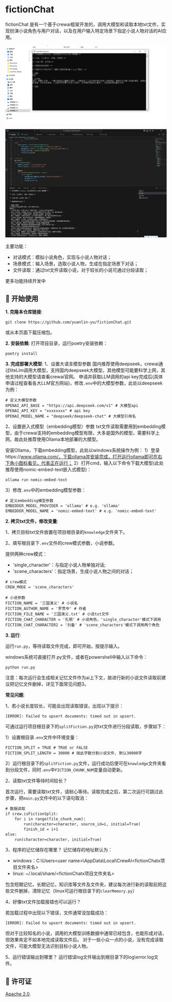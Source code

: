 # fictionChat
fictionChat 是有一个基于crewai框架开发的，调用大模型和读取本地txt文件，实现扮演小说角色与用户对话，以及在用户输入特定场景下指定小说人物对话的AI应用。

![DEMO1](https://github.com/yuanlin-yu/fictionChat/blob/main/imgs/demo1.PNG)

![DEMO2](https://github.com/yuanlin-yu/fictionChat/blob/main/imgs/demo2.PNG)

主要功能：

* 对话模式：模拟小说角色，实现与小说人物对话；
* 场景模式：输入场景，选取小说人物，生成在指定场景下对话；
* 文件读取：通过txt文件读取小说，对于较长的小说可通过分段读取；

更多功能持续开发中

## :rocket: 开始使用

**1. 克隆本仓库链接**:

```
git clone https://github.com/yuanlin-yu/fictionChat.git
```
或从本页面下载压缩包。

**2. 安装依赖**:
打开项目目录，运行poetry安装依赖：
```
poetry install
```

**3. 完成部署大模型**:
1、设置大语言模型参数
国内推荐使用deepseek，crewai通过liteLlm调用大模型，支持国内deepseek大模型，其他模型可能要科学上网，其他支持的大模型请查看crewai官网。
申请并获取LLM调用的api key完成后(具体申请过程查看各大LLM官方网站)，修改`.env`中的大模型参数，此处以deepseek为例：
```
# 定义大模型参数
OPENAI_API_BASE = "https://api.deepseek.com/v1" # 大模型api
OPENAI_API_KEY = "xxxxxxxx" # api key
OPENAI_MODEL_NAME = "deepseek/deepseek-chat" # 大模型引用名
```

2、设置嵌入式模型（embedding模型）参数
txt文件读取需要用到embedding模型，由于crewai支持的embedding模型有限，大多是国外的模型，需要科学上网，故此处推荐使用Ollama本地部署的大模型。

安装Ollama，下载embedding模型，此处以windows系统操作为例：
1）登录https://www.ollama.com/，下载ollama并安装完成，打开运行ollama即可在右下角小图标看见，代表正在运行；
2）打开cmd，输入以下命令下载大模型(此处推荐使用nomic-embed-text嵌入式模型)：
```
ollama run nomic-embed-text
```
3）修改`.env`中的embedding模型参数：
```
# 定义embedding模型参数
EMBEDDER_MODEL_PROVIDER = 'ollama' # e.g. 'ollama'
EMBEDDER_MODEL_NAME = 'nomic-embed-text' # e.g. 'nomic-embed-text'
```

**2. 拷贝txt文件，修改变量**:

1、拷贝目标txt文件放置在项目根目录的`knowledge`文件夹下。

2、填写根目录下`.env`文件的crew模式参数，小说参数。

提供两种crew模式：
- 'single_character'：与指定小说人物单独对话; 
- 'scene_characters'：指定场景，生成小说人物之间的对话；

```
# crew模式
CREW_MODE = 'scene_characters' 

# 小说参数
FICTION_NAME = '三国演义' # 小说名
FICTION_AUTHOR_NAME = '罗贯中' # 作者
FICTION_FILE_NAME = '三国演义.txt' # 小说txt文件
FICTION_CHAT_CHARACTER = '孔明' # 小说角色，'single_character'模式下调用
FICTION_CHAT_CHARACTER2 = '刘备' # 'scene_characters'模式下调用两个角色
```

**3. 运行**:

运行`run.py`，等待读取文件完成，即可开始，按提示输入。

windows系统可直接打开.py文件，或者在powershell中输入以下命令：

```
python run.py
```

注意：每次运行会生成相关记忆文件作为ai上下文，故进行新的小说文件读取前建议把记忆文件删掉，详见下面常见问题3。


**常见问题**:

1、若小说长度较长，可能会出现读取错误，出现以下提示：
```
[ERROR]: Failed to upsert documents: timed out in upsert.
```
可通过运行项目根目录下的`splitFiction.py`对txt文件进行分段读取，步骤如下：

1）设置根目录`.env`文件中环境变量：

```
FICTION_SPLIT = TRUE # TRUE or FALSE
FICTION_SPLIT_LENGTH = 30000 # 按此字数分割小说文件, 默认30000字
```
2）运行根目录下的`splitFiction.py`文件，运行成功后便可在`knowledge`文件夹看到分段文件，同时`.env`中`FICTION_CHUNK_NUM`变量自动更新。

2、读取txt文件等待时间较长？

首次运行，需要读取txt文件，请耐心等待。读取完成之后，第二次运行可跳过此步骤，把`main.py`文件中的以下语句取消：

```
# 数据读取
if crew.isFictionSplit:
    for i in range(file_chunk_num): 
        run(character=character, source_id=i, initial=True)
        finish_id = i+1
else:
    run(character=character, initial=True)
```

3、程序的记忆储存在哪里？
记忆储存的地址默认为：
- windows：C:\Users\<user name>\AppData\Local\CrewAI\<fictionChatx项目文件夹名>
- linux: ~/.local/share/<fictionChatx项目文件夹名>

包含短期记忆，长期记忆，知识库等文件及文件夹，建议每次进行新的读取前把这些文件删掉，清除记忆（linux可运行根目录下的`clearMemory.py`）

4、好像txt文件加载报错也可以运行？

若加载过程中出现以下错误，文件通常没加载成功：
```
[ERROR]: Failed to upsert documents: timed out in upsert.
```
但对于比较知名的小说，调用的大模型训练数据中通常已经包含，也能形成对话，但效果肯定不如本地完成读取文件后。
对于一些小众一点的小说，没有完成读取文件，可能大模型无法识别目标小说人物。

5、运行错误输出到哪里？
运行错误log文件输出到根目录下的log\error.log文件。


## :green_book: 许可证

[Apache 2.0](http://www.apache.org/licenses/LICENSE-2.0.html).
